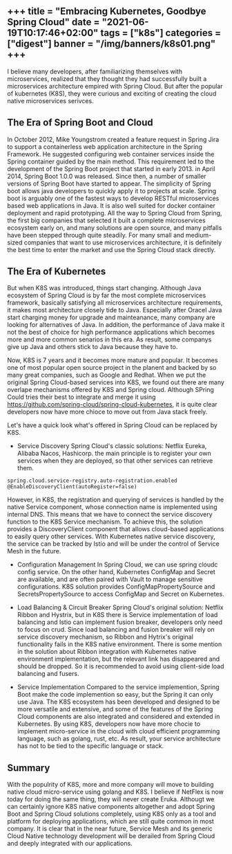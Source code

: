 +++
title = "Embracing Kubernetes, Goodbye Spring Cloud"
date = "2021-06-19T10:17:46+02:00"
tags = ["k8s"]
categories = ["digest"]
banner = "/img/banners/k8s01.png"
+++
---
I believe many developers, after familiarizing themselves with microservices, realized that they thought they had successfully built a microservices architecture empired with Spring Cloud. But after the popular of kubernetes (K8S), they were curious and exciting of creating the cloud native microservices serivces.

## The Era of Spring Boot and Cloud
In October 2012, Mike Youngstrom created a feature request in Spring Jira to support a containerless web application architecture in the Spring Framework. He suggested configuring web container services inside the Spring container guided by the main method. This requirement led to the development of the Spring Boot project that started in early 2013. in April 2014, Spring Boot 1.0.0 was released. Since then, a number of smaller versions of Spring Boot have started to appear.
The simplicity of Spring boot allows java developers to quickly apply it to projects at scale. Spring boot is arguably one of the fastest ways to develop RESTful microservices based web applications in Java. It is also well suited for docker container deployment and rapid prototyping. All the way to Spring Cloud from Spring, the first big companies that selected it built a complete microservices ecosystem early on, and many solutions are open source, and many pitfalls have been stepped through quite steadily. For many small and medium-sized companies that want to use microservices architecture, it is definitely the best time to enter the market and use the Spring Cloud stack directly.

## The Era of Kubernetes
But when K8S was introduced, things start changing. Although Java ecosystem of Spring Cloud is by far the most complete microservices framework, basically satisfying all microservices architecture requirements, it makes most architecture closely tide to Java. Especially after Oracel Java start charging money for upgrade and mainteanance, many company are looking for alternatives of Java. In addition, the performance of Java make it not the best of choice for high performance applications which becomes more and more common senarios in this era. As result, some companys give up Java and others stick to Java because they have to.

Now, K8S is 7 years and it becomes more mature and popular. It becomes one of most popular open source project in the planent and backed by so many great companies, such as Google and Redhat. When we put the original Spring Cloud-based services into K8S, we found out there are many overlape mechanisms offered by K8S and Spring cloud. Although SPring Could tries their best to integrate and merge it using https://github.com/spring-cloud/spring-cloud-kubernetes, it is quite clear developers now have more chioce to move out from Java stack freely.

Let's have a quick look what's offered in Spring Cloud can be replaced by K8S.

* Service Discovery
Spring Cloud's classic solutions: Netflix Eureka, Alibaba Nacos, Hashicorp. the main principle is to register your own services when they are deployed, so that other services can retrieve them.
```
spring.cloud.service-registry.auto-registration.enabled
@EnableDiscoveryClient(autoRegister=false)
```
However, in K8S, the registration and querying of services is handled by the native Service component, whose connection name is implemented using internal DNS. This means that we have to connect the service discovery function to the K8S Service mechanism. To achieve this, the solution provides a DiscoveryClient component that allows cloud-based applications to easily query other services. With Kubernetes native service discovery, the service can be tracked by Istio and will be under the control of Service Mesh in the future.

* Configuration Management
In Spring Cloud, we can use spring cloudc config service. On the other hand, Kubernetes ConfigMap and Secret are available, and are often paired with Vault to manage sensitive configurations. K8S solution provides ConfigMapPropertySource and SecretsPropertySource to access ConfigMap and Secret on Kubernetes.

* Load Balancing & Circuit Breaker
Spring Cloud's original solution: Netflix Ribbon and Hystrix, but in K8S there is Service implementation of load balancing and Istio can implement fusion breaker, developers only need to focus on crud. Since load balancing and fusion breaker will rely on service discovery mechanism, so Ribbon and Hytrix's original functionality fails in the K8S native environment. There is some mention in the solution about Ribbon integration with Kubernetes native environment implementation, but the relevant link has disappeared and should be dropped. So it is recommended to avoid using client-side load balancing and fusers.

* Service Implementation
Compared to the service implemention, Spring Boot make the code implemention so easy, but the Spring it can only use Java. The K8S ecosystem has been developed and designed to be more versatile and extensive, and some of the features of the Spring Cloud components are also integrated and considered and extended in Kubernetes. By using K8S, developers now have more chocie to implement micro-service in the cloud with cloud efficient programming language, such as golang, rust, etc. As result, your service architecture has not to be tied to the specific language or stack.

## Summary
With the populrity of K8S, more and more company will move to building native cloud micro-service using golang and K8S. I believe if NetFlex is now today for doing the same thing, they will never create Eruka. Althougt we can certainly ignore K8S native components altogether and adopt Spring Boot and Spring Cloud solutions completely, using K8S only as a tool and platform for deploying applications, which are still quite common in most company. It is clear that in the near future, Service Mesh and its generic Cloud Native technology development will be derailed from Spring Cloud and deeply integrated with our applications.
